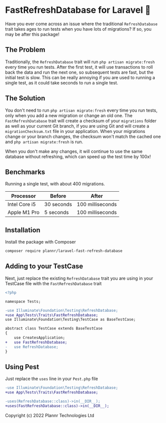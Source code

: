 # FastRefreshDatabase for Laravel 🚀

Have you ever come across an issue where the traditional `RefreshDatabase` trait takes ages to run tests when you have lots of migrations? If so, you may be after this package!

## The Problem
Traditionally, the `RefreshDatabase` trait will run `php artisan migrate:fresh` every time you run tests. After the first test, it will use transactions to roll back the data and run the next one, so subsequent tests are fast, but the initial test is slow. This can  be really annoying if you are used to running a single test, as it could take seconds to run a single test.

## The Solution
You don't need to run `php artisan migrate:fresh` every time you run tests, only when you add a new migration or change an old one. The `FastRefreshDatabase` trait will create a checksum of your `migrations` folder as well as your current Git branch, if you are using Git and will create a `migrationChecksum.txt` file in your application. When your migrations change or your branch changes, the checksum won't match the cached one and `php artisan migrate:fresh` is run.

When you don't make any changes, it will continue to use the same database without refreshing, which can speed up the test time by 100x!

## Benchmarks
Running a single test, with about 400 migrations.

| Processor     | Before     | After |
|---------------|------------|-------|
| Intel Core i5 | 30 seconds | 100 milliseconds |
| Apple M1 Pro  | 5 seconds  | 100 milliseconds |

## Installation

Install the package with Composer

```bash
composer require plannr/laravel-fast-refresh-database
```

## Adding to your TestCase
Next, just replace the existing `RefreshDatabase` trait you are using in your TestCase file with the `FastRefreshDatabase` trait

```diff
<?php

namespace Tests;

-use Illuminate\Foundation\Testing\RefreshDatabase;
+use App\Tests\Traits\FastRefreshDatabase;
use Illuminate\Foundation\Testing\TestCase as BaseTestCase;

abstract class TestCase extends BaseTestCase
{
    use CreatesApplication;
+   use FastRefreshDatabase;
-   use RefreshDatabase;
}
```

## Using Pest
Just replace the `uses` line in your `Pest.php` file

```diff
-use Illuminate\Foundation\Testing\RefreshDatabase;
+use App\Tests\Traits\FastRefreshDatabase;

-uses(RefreshDatabase::class)->in(__DIR__);
+uses(FastRefreshDatabase::class)->in(__DIR__);
```

Copyright (c) 2022 Plannr Technologies Ltd
